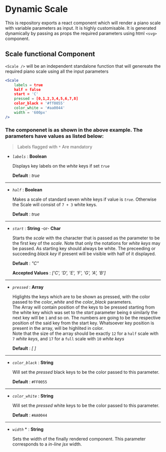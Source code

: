 # Dynamic Scale

This is repository exports a react component which will render a piano scale with variable parameters as input. It is highly customisable. It is generated dynamically by passing as props the required parameters using html `<svg>` component.

## Scale functional Component

`<Scale />` will be an independent standalone function that will genereate the required piano scale using all the input parameters

```jsx
<Scale
    labels = true
    half = false
    start = 'C'
    pressed = [0,1,2,3,4,5,6,7,8]
    color_black = '#ff0055' 
    color_white = '#aa0044'
    width = '600px'
/>
```

### The componenet is as shown in the above example. The parameters have values as listed below:

> Labels flagged with `*` Are mandatory

- _`labels`_ : **Boolean**  

  Displays key labels on the _white_ keys if set _`true`_  

  **Default** : _true_
---
- _`half`_ : **Boolean**

  Makes a scale of standard seven white keys if value is _`true`_. Otherwise the Scale will consist of `7 + 3` white keys.

  **Default** : _true_
---
- _`start`_ : **String** -or- **Char**

  Starts the _scale_ with the character that is passed as the parameter to be the first key of the _scale_. Note that only the notations for _white keys_ may be passed. As starting key should always be white. The preceeding or succeeding _black key_ if present will be visible with half of it displayed.  

  **Default** : _"C"_  

  **Accepted Values** : _['C', 'D', 'E', 'F', 'G', 'A', 'B']_
---
- _`pressed`_ : **Array**

  Higlights the keys which are to be shown as pressed, with the color passed to the _color_white_ and the _color_black_ parameters.  
  The Array will contain position of the keys to be pressed starting from the white key which was set to the _start_ parameter being `0` similarly the next key will be `1` and so on. The numbers are going to be the respective position of the said key from the start key. Whatsoever key position is present in the array, will be highlited in color.  
  Note that the size of the array should be exactly `12` for a `half` scale with `7` _white keys_, and `17` for a `full` scale with `10` _white keys_  

  **Default** : _[ ]_
---
- _`color_black`_ : **String**

  Will set the _pressed_ black keys to be the color passed to this parameter.  

  **Default** : `#FF0055`
---
- _`color_white`_ : **String**  
 
  Will set the _pressed_ white keys to be the color passed to this parameter.  

  **Default** : `#AA0044`
---
- _`width`_ * : **String**

  Sets the width of the finally rendered component. This parameter corresponds to a _in-line jsx_ width.